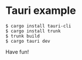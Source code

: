 # Tauri example

```
$ cargo install tauri-cli
$ cargo install trunk
$ trunk build
$ cargo tauri dev
```

Have fun!
